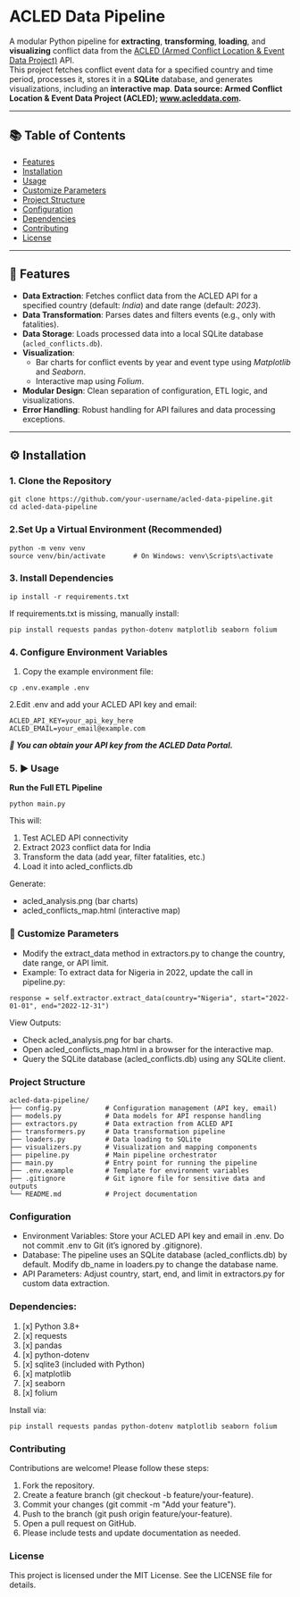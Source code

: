 # ACLED Data Pipeline

A modular Python pipeline for **extracting**, **transforming**, **loading**, and **visualizing** conflict data from the [ACLED (Armed Conflict Location & Event Data Project)](https://acleddata.com/) API.  
This project fetches conflict event data for a specified country and time period, processes it, stores it in a **SQLite** database, and generates visualizations, including an **interactive map**.
**Data source: Armed Conflict Location & Event Data Project (ACLED); www.acleddata.com.**

---

## 📚 Table of Contents

- [Features](#-features)
- [Installation](#-installation)
- [Usage](#5--usage)
- [Customize Parameters](#-customize-parameters)
- [Project Structure](#project-structure)
- [Configuration](#configuration)
- [Dependencies](#dependencies)
- [Contributing](#contributing)
- [License](#license)

---

## 🚀 Features

- **Data Extraction**: Fetches conflict data from the ACLED API for a specified country (default: *India*) and date range (default: *2023*).
- **Data Transformation**: Parses dates and filters events (e.g., only with fatalities).
- **Data Storage**: Loads processed data into a local SQLite database (`acled_conflicts.db`).
- **Visualization**: 
  - Bar charts for conflict events by year and event type using *Matplotlib* and *Seaborn*.
  - Interactive map using *Folium*.
- **Modular Design**: Clean separation of configuration, ETL logic, and visualizations.
- **Error Handling**: Robust handling for API failures and data processing exceptions.

---

## ⚙️ Installation

### 1. Clone the Repository

```
git clone https://github.com/your-username/acled-data-pipeline.git
cd acled-data-pipeline
```
### 2.Set Up a Virtual Environment (Recommended)
```
python -m venv venv
source venv/bin/activate       # On Windows: venv\Scripts\activate
```
### 3. Install Dependencies
``` 
ip install -r requirements.txt
```
If requirements.txt is missing, manually install:
```
pip install requests pandas python-dotenv matplotlib seaborn folium
```
### 4. Configure Environment Variables
1. Copy the example environment file:
```aiignore
cp .env.example .env
```

2.Edit .env and add your ACLED API key and email:
```
ACLED_API_KEY=your_api_key_here
ACLED_EMAIL=your_email@example.com
```
***📝 You can obtain your API key from the ACLED Data Portal.***
### 5. ▶️ Usage
**Run the Full ETL Pipeline**
```
python main.py
```
This will:

1. Test ACLED API connectivity
2. Extract 2023 conflict data for India
3. Transform the data (add year, filter fatalities, etc.)
4. Load it into acled_conflicts.db

Generate:
* acled_analysis.png (bar charts)
* acled_conflicts_map.html (interactive map)
### 🔧 Customize Parameters
* Modify the extract_data method in extractors.py to change the country, date range, or API limit.
* Example: To extract data for Nigeria in 2022, update the call in pipeline.py:
```aiignore
response = self.extractor.extract_data(country="Nigeria", start="2022-01-01", end="2022-12-31")
```
View Outputs:
* Check acled_analysis.png for bar charts.
* Open acled_conflicts_map.html in a browser for the interactive map.
* Query the SQLite database (acled_conflicts.db) using any SQLite client.

### Project Structure
```
acled-data-pipeline/
├── config.py           # Configuration management (API key, email)
├── models.py           # Data models for API response handling
├── extractors.py       # Data extraction from ACLED API
├── transformers.py     # Data transformation pipeline
├── loaders.py          # Data loading to SQLite
├── visualizers.py      # Visualization and mapping components
├── pipeline.py         # Main pipeline orchestrator
├── main.py             # Entry point for running the pipeline
├── .env.example        # Template for environment variables
├── .gitignore          # Git ignore file for sensitive data and outputs
└── README.md           # Project documentation
```
###  Configuration

* Environment Variables: Store your ACLED API key and email in .env. Do not commit .env to Git (it’s ignored by .gitignore).
* Database: The pipeline uses an SQLite database (acled_conflicts.db) by default. Modify db_name in loaders.py to change the database name.
* API Parameters: Adjust country, start, end, and limit in extractors.py for custom data extraction.

###  Dependencies:
1. [x] Python 3.8+
2. [x] requests
3. [x] pandas
4. [x] python-dotenv
5. [x] sqlite3 (included with Python)
6. [x] matplotlib
7. [x] seaborn
8. [x] folium

Install via:
```
pip install requests pandas python-dotenv matplotlib seaborn folium
```
### Contributing
Contributions are welcome! Please follow these steps:
1. Fork the repository.
2. Create a feature branch (git checkout -b feature/your-feature).
3. Commit your changes (git commit -m "Add your feature").
4. Push to the branch (git push origin feature/your-feature).
5. Open a pull request on GitHub.
6. Please include tests and update documentation as needed.

### License
This project is licensed under the MIT License. See the LICENSE file for details.
